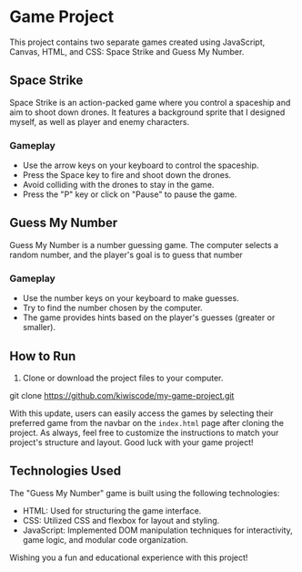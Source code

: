 # Game Project

This project contains two separate games created using JavaScript, Canvas, HTML, and CSS: Space Strike and Guess My Number.

## Space Strike

Space Strike is an action-packed game where you control a spaceship and aim to shoot down drones. It features a background sprite that I designed myself, as well as player and enemy characters.

### Gameplay

- Use the arrow keys on your keyboard to control the spaceship.
- Press the Space key to fire and shoot down the drones.
- Avoid colliding with the drones to stay in the game.
- Press the "P" key or click on "Pause" to pause the game.

## Guess My Number

Guess My Number is a number guessing game. The computer selects a random number, and the player's goal is to guess that number

### Gameplay

- Use the number keys on your keyboard to make guesses.
- Try to find the number chosen by the computer.
- The game provides hints based on the player's guesses (greater or smaller).

## How to Run

1. Clone or download the project files to your computer.

git clone https://github.com/kiwiscode/my-game-project.git

With this update, users can easily access the games by selecting their preferred game from the navbar on the `index.html` page after cloning the project. As always, feel free to customize the instructions to match your project's structure and layout. Good luck with your game project!

## Technologies Used

The "Guess My Number" game is built using the following technologies:

- HTML: Used for structuring the game interface.
- CSS: Utilized CSS and flexbox for layout and styling.
- JavaScript: Implemented DOM manipulation techniques for interactivity, game logic, and modular code organization.

Wishing you a fun and educational experience with this project!
